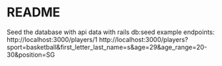 # README

Seed the database with api data with rails db:seed
example endpoints:
http://localhost:3000/players/1
http://localhost:3000/players?sport=basketball&first_letter_last_name=s&age=29&age_range=20-30&position=SG
